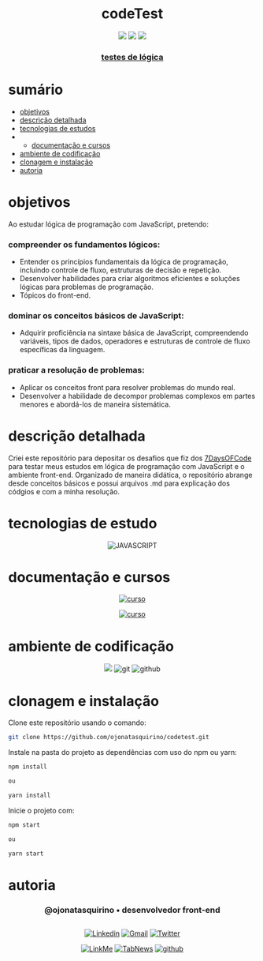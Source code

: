 <h1 align="center"> codeTest </h1>

[comment]: <> (Adicione o seu usuário  e o nome do repositório)

<p align="center">
  <image
  src="https://img.shields.io/github/languages/count/ojonatasquirino/daysofcode"
  />
  <image
  src="https://img.shields.io/github/languages/top/ojonatasquirino/daysofcode"
  />
  <image
  src="https://img.shields.io/github/last-commit/ojonatasquirino/daysofcode"
  />

</p>

<div align="center"> 
  
### <a href ='logica'> testes de lógica </a>



  </div>
  
# sumário 

- [objetivos](#id01)
- [descrição detalhada](#id01.01)
- [tecnologias de estudos](#id04)
- - [documentação e cursos](#id04.01)
- [ambiente de codificação](#id05)
- [clonagem e instalação](#id06)
- [autoria](#id07)



# objetivos <a name="id01"></a>

Ao estudar lógica de programação com JavaScript, pretendo:

### compreender os fundamentos lógicos:

- Entender os princípios fundamentais da lógica de programação, incluindo controle de fluxo, estruturas de decisão e repetição.
- Desenvolver habilidades para criar algoritmos eficientes e soluções lógicas para problemas de programação.
- Tópicos do front-end.

### dominar os conceitos básicos de JavaScript:

- Adquirir proficiência na sintaxe básica de JavaScript, compreendendo variáveis, tipos de dados, operadores e estruturas de controle de fluxo específicas da linguagem.

### praticar a resolução de problemas:

- Aplicar os conceitos front para resolver problemas do mundo real.
- Desenvolver a habilidade de decompor problemas complexos em partes menores e abordá-los de maneira sistemática.


# descrição detalhada <a name="id01.01"></a>

Criei este repositório para depositar os desafios que fiz dos <a href='https://7daysofcode.io/matricula/logica-programacao'>7DaysOFCode</a> para testar meus estudos em lógica de programação com JavaScript e o ambiente front-end. Organizado de maneira didática, o repositório abrange desde conceitos básicos e possui arquivos .md para explicação dos códgios e com a minha resolução. 


# tecnologias de estudo <a name="id04"></a>

<div  align='center'> 


![JAVASCRIPT](https://img.shields.io/badge/ambiente_javascript-0D1117?style=for-the-badge&logo=javascript&logoColor=yellow)
 
[comment]: <> (link para adicionar badges: https://dev.to/envoy_/150-badges-for-github-pnk)

</div>

# documentação e cursos <a name="id04.01"></a>

<div  align='center'> 

[![curso](https://img.shields.io/badge/DaysOfcode_•_alura-0D1117?style=for-the-badge&logo=Databricks&logoColor=fff)](https://alura-7dayscode.vercel.app/logica-programacao.html)

[![curso](https://img.shields.io/badge/testes_técnicos_•_plataforma_codante-0D1117?style=for-the-badge&logo=Databricks&logoColor=fff)](https://codante.io/testes-tecnicos)
</div>

# ambiente de codificação <a name="id05"></a>

<div  align='center'> 

![](https://img.shields.io/badge/VSCode-0D1117?style=for-the-badge&logo=visual%20studio%20code&logoColor=blue)
![git](https://img.shields.io/badge/GIT-0D1117?style=for-the-badge&logo=git&logoColor=red)
![github](https://img.shields.io/badge/Github-0D1117?style=for-the-badge&logo=github&logoColor=fff)
</div>


# clonagem e instalação <a name="id06"></a>

Clone este repositório usando o comando:

```bash
git clone https://github.com/ojonatasquirino/codetest.git
```

Instale na pasta do projeto as dependências com uso do npm ou yarn:

```bash
npm install

ou

yarn install 
```

Inicie o projeto com:

```bash
npm start

ou

yarn start
```
[comment]: <> (Adicione o link da implatação, se houver)

# autoria <a name="id07"></a>

[comment]: <> (Adicione seu nome e função)

<h3 align='center'> @ojonatasquirino • desenvolvedor front-end
 </h3>

##

[comment]: <> (Adicione as suas redes sociais e profissionais)

<div align='center'>

[![Linkedin](https://img.shields.io/badge/LinkedIn-0D1117?style=for-the-badge&logo=linkedin&logoColor=blue)](https://www.linkedin.com/in/jonatasquirino/)
<a href = "mailto:quirinoj02@gmail.com">
![Gmail](https://img.shields.io/badge/Gmail-0D1117?style=for-the-badge&logo=gmail&logoColor=red)</a>
[![Twitter](https://img.shields.io/badge/Twitter-0D1117?style=for-the-badge&logo=twitter&logoColor=054595)](https://twitter.com/ojonatasquirino)

[![LinkMe](https://img.shields.io/badge/linkMe-0D1117?style=for-the-badge&logo=upcloud&logoColor=fff)](https://bit.ly/linkquirino)
[![TabNews](https://img.shields.io/badge/tabnews-0D1117?style=for-the-badge&logo=Databricks&logoColor=fff)](https://www.tabnews.com.br/ojonatasquirino)
[![github](https://img.shields.io/badge/Github-0D1117?style=for-the-badge&logo=github&logoColor=fff)](https://www.github.com/ojonatasquirino)
</div>


